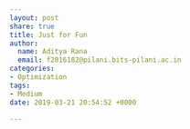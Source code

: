 ```yaml
---
layout: post
share: true
title: Just for Fun
author:
  name: Aditya Rana
  email: f2016182@pilani.bits-pilani.ac.in
categories:
- Optimization
tags:
- Medium
date: 2019-03-21 20:54:52 +0000

---
```

